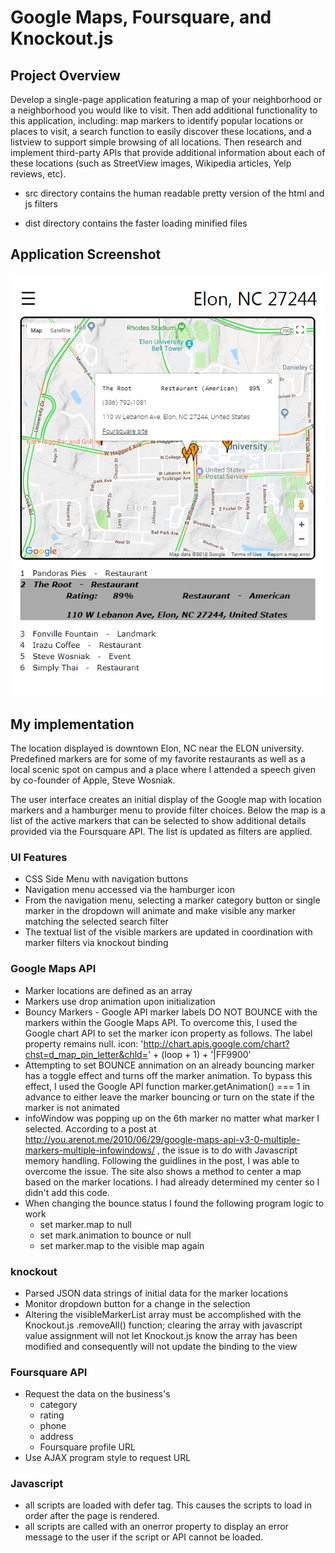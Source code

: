 # Google Maps, Foursquare, and Knockout.js

## Project Overview
Develop a single-page application featuring a map of your neighborhood or a neighborhood you would like to visit. Then add additional functionality to this application, including: map markers to identify popular locations or places to visit, a search function to easily discover these locations, and a listview to support simple browsing of all locations. Then research and implement third-party APIs that provide additional information about each of these locations (such as StreetView images, Wikipedia articles, Yelp reviews, etc).

* src directory contains the human readable pretty version of the html and js filters

* dist directory contains the faster loading minified files

## Application Screenshot

![alt text](.\images\app-screenshot.png "application screenshot showing use")

## My implementation
The location displayed is downtown Elon, NC near the ELON university.  Predefined markers are for some of my favorite restaurants as well as a local scenic spot on campus and a place where I attended a speech given by co-founder of Apple, Steve Wosniak.

The user interface creates an initial display of the Google map with location markers and a hamburger menu to provide filter choices. Below the map is a list of the active markers that can be selected to show additional details provided via the Foursquare API.  The list is updated as filters are applied.

### UI Features
* CSS Side Menu with navigation buttons
* Navigation menu accessed via the hamburger icon
* From the navigation menu, selecting a marker category button or single marker in the dropdown will animate and make visible any marker matching the selected search filter
* The textual list of the visible markers are updated in coordination with marker filters via knockout binding

### Google Maps API
* Marker locations are defined as an array
* Markers use drop animation upon initialization
* Bouncy Markers - Google API marker labels DO NOT BOUNCE with the markers within the Google Maps API. To overcome this, I used the Google chart API to set the marker icon property as follows.  The label property remains null.
   icon: 'http://chart.apis.google.com/chart?chst=d_map_pin_letter&chld=' + (loop + 1) + '|FF9900'
* Attempting to set BOUNCE annimation on an already bouncing marker has a toggle effect and turns off the marker animation.  To bypass this effect, I used the Google API function marker.getAnimation() === 1 in advance to either leave the marker bouncing or turn on the state if the marker is not animated
* infoWindow was popping up on the 6th marker no matter what marker I selected.  According to a post at http://you.arenot.me/2010/06/29/google-maps-api-v3-0-multiple-markers-multiple-infowindows/ , the issue is to do with Javascript memory handling.  Following the guidlines in the post, I was able to overcome the issue.  The site also shows a method to center a map based on the marker locations.  I had already determined my center so I didn't add this code.
* When changing the bounce status I found the following program logic to work
     - set marker.map to null
     - set mark.animation to bounce or null
     - set marker.map to the visible map again

### knockout
* Parsed JSON data strings of initial data for the marker locations
* Monitor dropdown button for a change in the selection
* Altering the visibleMarkerList array must be accomplished with the Knockout.js .removeAll() function; clearing the array with javascript value assignment will not let Knockout.js know the array has been modified and consequently will not update the binding to the view

### Foursquare API
* Request the data on the business's
     - category
     - rating
     - phone
     - address
     - Foursquare profile URL
* Use AJAX program style to request URL


### Javascript
* all scripts are loaded with defer tag.  This causes the scripts to load in order after the page is rendered.
* all scripts are called with an onerror property to display an error message to the user if the script or API cannot be loaded.
